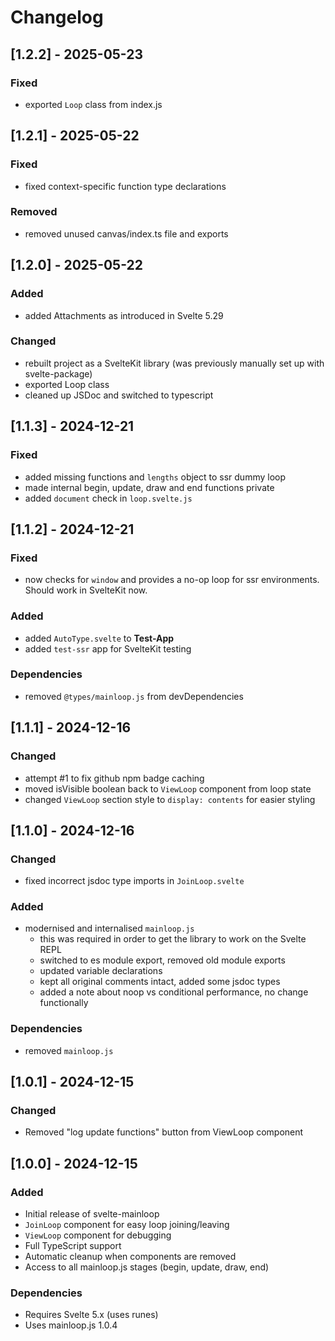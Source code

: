 # Changelog

## [1.2.2] - 2025-05-23

### Fixed
   - exported `Loop` class from index.js

## [1.2.1] - 2025-05-22

### Fixed
   - fixed context-specific function type declarations

### Removed
   - removed unused canvas/index.ts file and exports

## [1.2.0] - 2025-05-22

### Added
   - added Attachments as introduced in Svelte 5.29

### Changed
   - rebuilt project as a SvelteKit library (was previously manually set up with svelte-package)
   - exported Loop class
   - cleaned up JSDoc and switched to typescript

## [1.1.3] - 2024-12-21

### Fixed
  - added missing functions and `lengths` object to ssr dummy loop
  - made internal begin, update, draw and end functions private
  - added `document` check in `loop.svelte.js`

## [1.1.2] - 2024-12-21

### Fixed
  - now checks for `window` and provides a no-op loop for ssr environments. Should work in SvelteKit now.

### Added
  - added `AutoType.svelte` to **Test-App**
  - added `test-ssr` app for SvelteKit testing

### Dependencies
  - removed `@types/mainloop.js` from devDependencies

## [1.1.1] - 2024-12-16

### Changed
  - attempt #1 to fix github npm badge caching
  - moved isVisible boolean back to `ViewLoop` component from loop state
  - changed `ViewLoop` section style to `display: contents` for easier styling

## [1.1.0] - 2024-12-16

### Changed
- fixed incorrect jsdoc type imports in `JoinLoop.svelte`

### Added
- modernised and internalised `mainloop.js`
  - this was required in order to get the library to work on the Svelte REPL
  - switched to es module export, removed old module exports
  - updated variable declarations
  - kept all original comments intact, added some jsdoc types
  - added a note about noop vs conditional performance, no change functionally

### Dependencies
- removed `mainloop.js`

## [1.0.1] - 2024-12-15

### Changed
- Removed "log update functions" button from ViewLoop component

## [1.0.0] - 2024-12-15

### Added
- Initial release of svelte-mainloop
- `JoinLoop` component for easy loop joining/leaving
- `ViewLoop` component for debugging
- Full TypeScript support
- Automatic cleanup when components are removed
- Access to all mainloop.js stages (begin, update, draw, end)

### Dependencies
- Requires Svelte 5.x (uses runes)
- Uses mainloop.js 1.0.4
